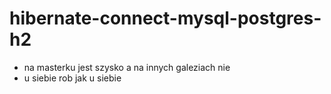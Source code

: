 # hibernate-connect-mysql-postgres-h2

* na masterku jest szysko a na innych galeziach nie 
* u siebie rob jak u siebie
